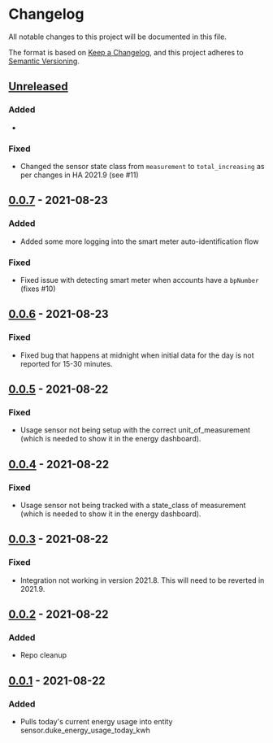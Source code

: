 # Changelog

All notable changes to this project will be documented in this file.

The format is based on [Keep a Changelog](https://keepachangelog.com/en/1.0.0/),
and this project adheres to [Semantic Versioning](https://semver.org/spec/v2.0.0.html).

## [Unreleased]

### Added

-

### Fixed

- Changed the sensor state class from `measurement` to `total_increasing` as per changes in HA 2021.9 (see #11)

## [0.0.7] - 2021-08-23

### Added

- Added some more logging into the smart meter auto-identification flow

### Fixed

- Fixed issue with detecting smart meter when accounts have a `bpNumber` (fixes #10)

## [0.0.6] - 2021-08-23

### Fixed

- Fixed bug that happens at midnight when initial data for the day is not reported for 15-30 minutes.

## [0.0.5] - 2021-08-22

### Fixed

- Usage sensor not being setup with the correct unit_of_measurement (which is needed to show it in the energy dashboard).

## [0.0.4] - 2021-08-22

### Fixed

- Usage sensor not being tracked with a state_class of measurement (which is needed to show it in the energy dashboard).

## [0.0.3] - 2021-08-22

### Fixed

- Integration not working in version 2021.8. This will need to be reverted in 2021.9.

## [0.0.2] - 2021-08-22

### Added

- Repo cleanup

## [0.0.1] - 2021-08-22

### Added

- Pulls today's current energy usage into entity sensor.duke_energy_usage_today_kwh

[unreleased]: https://github.com//mjmeli/ha-duke-energy-gateway/compare/0.0.7...HEAD
[0.0.7]: https://github.com/mjmeli/ha-duke-energy-gateway/releases/tag/0.0.7
[0.0.6]: https://github.com/mjmeli/ha-duke-energy-gateway/releases/tag/0.0.6
[0.0.5]: https://github.com/mjmeli/ha-duke-energy-gateway/releases/tag/0.0.5
[0.0.4]: https://github.com/mjmeli/ha-duke-energy-gateway/releases/tag/0.0.4
[0.0.3]: https://github.com/mjmeli/ha-duke-energy-gateway/releases/tag/0.0.3
[0.0.2]: https://github.com/mjmeli/ha-duke-energy-gateway/releases/tag/0.0.2
[0.0.1]: https://github.com/mjmeli/ha-duke-energy-gateway/releases/tag/0.0.1
